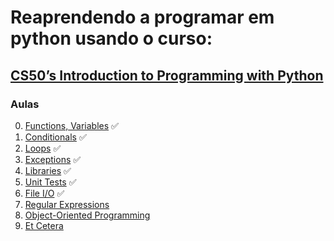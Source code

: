 # Reaprendendo a programar em python usando o curso: 
## [CS50’s Introduction to Programming with Python](https://cs50.harvard.edu/python/2022/#)

### Aulas
0. [Functions, Variables](https://cs50.harvard.edu/python/2022/weeks/0/) ✅
1. [Conditionals](https://cs50.harvard.edu/python/2022/weeks/1/) ✅
2. [Loops](https://cs50.harvard.edu/python/2022/weeks/2/) ✅
3. [Exceptions](https://cs50.harvard.edu/python/2022/weeks/3/) ✅
4. [Libraries](https://cs50.harvard.edu/python/2022/weeks/4/) ✅
5. [Unit Tests](https://cs50.harvard.edu/python/2022/weeks/5/) ✅
6. [File I/O](https://cs50.harvard.edu/python/2022/weeks/6/) ✅
7. [Regular Expressions](https://cs50.harvard.edu/python/2022/weeks/7/)
8. [Object-Oriented Programming](https://cs50.harvard.edu/python/2022/weeks/8/)
9. [Et Cetera](https://cs50.harvard.edu/python/2022/weeks/9/)
